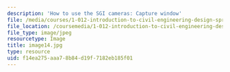 ```yaml
---
description: 'How to use the SGI cameras: Capture window'
file: /media/courses/1-012-introduction-to-civil-engineering-design-spring-2002/f14ea275aaa78b84d19f7182eb185f01_image14.jpg
file_location: /coursemedia/1-012-introduction-to-civil-engineering-design-spring-2002/f14ea275aaa78b84d19f7182eb185f01_image14.jpg
file_type: image/jpeg
resourcetype: Image
title: image14.jpg
type: resource
uid: f14ea275-aaa7-8b84-d19f-7182eb185f01
---
```

